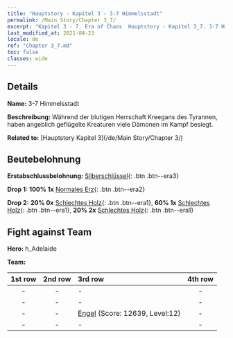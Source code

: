 ```yaml
---
title: "Hauptstory - Kapitel 3 - 3-7 Himmelsstadt"
permalink: /Main Story/Chapter 3_7/
excerpt: "Kapitel 3 - 7. Era of Chaos  Hauptstory - Kapitel 3_7. 3-7 Himmelsstadt"
last_modified_at: 2021-04-23
locale: de
ref: "Chapter 3_7.md"
toc: false
classes: wide
---
```


## Details

 **Name:** 3-7 Himmelsstadt

 **Beschreibung:** Während der blutigen Herrschaft Kreegans des Tyrannen, haben angeblich geflügelte Kreaturen viele Dämonen im Kampf besiegt.

 **Related to:** [Hauptstory Kapitel 3](/de/Main Story/Chapter 3/)

## Beutebelohnung

 **Erstabschlussbelohnung:** [Silberschlüssel](/ItemsDE/con_693/){: .btn .btn--era3}

 **Drop 1:** **100% 1x** [Normales Erz](/ItemsDE/mat_6/){: .btn .btn--era2}

 **Drop 2:** **20% 0x** [Schlechtes Holz](/ItemsDE/mat_1/){: .btn .btn--era1}, **60% 1x** [Schlechtes Holz](/ItemsDE/mat_1/){: .btn .btn--era1}, **20% 2x** [Schlechtes Holz](/ItemsDE/mat_1/){: .btn .btn--era1}


## Fight against Team
 **Hero:** h_Adelaide

 **Team:**


  | 1st row | 2nd row | 3rd row | 4th row |
  |:----:|:----:|:----|:----:|
  | - | - | - | - |
  | - | - | - | - |
  | - | - | [Engel](/de/units/Angel/) (Score: 12639, Level:12)  | - |
  | - | - | - | - |


